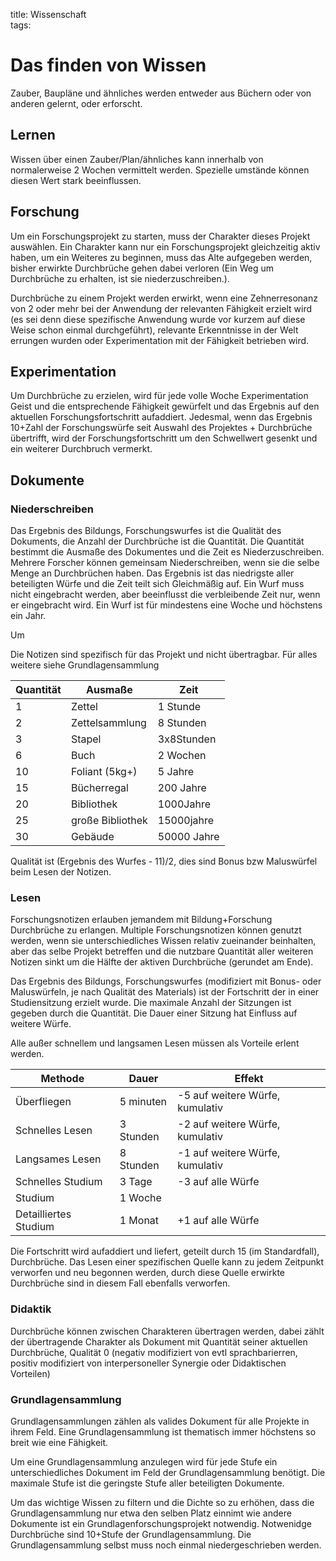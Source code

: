 title: Wissenschaft  
tags:   
# Das finden von Wissen
Zauber, Baupläne und ähnliches werden entweder aus Büchern oder von anderen gelernt, oder erforscht.
## Lernen
Wissen über einen Zauber/Plan/ähnliches kann innerhalb von normalerweise 2 Wochen vermittelt werden. Spezielle umstände können diesen Wert stark beeinflussen.

## Forschung
Um ein Forschungsprojekt zu starten, muss der Charakter dieses Projekt auswählen. Ein Charakter kann nur ein Forschungsprojekt gleichzeitig aktiv haben, um ein Weiteres zu beginnen, muss das Alte aufgegeben werden, bisher erwirkte Durchbrüche gehen dabei verloren (Ein Weg um Durchbrüche zu erhalten, ist sie niederzuschreiben.).

Durchbrüche zu einem Projekt werden erwirkt, wenn eine Zehnerresonanz von 2 oder mehr bei der Anwendung der relevanten Fähigkeit erzielt wird (es sei denn diese spezifische Anwendung wurde vor kurzem auf diese Weise schon einmal durchgeführt), relevante Erkenntnisse in der Welt errungen wurden oder Experimentation mit der Fähigkeit  betrieben wird. 


## Experimentation
Um Durchbrüche zu erzielen, wird für jede volle Woche Experimentation Geist und die entsprechende Fähigkeit gewürfelt und das Ergebnis auf den aktuellen Forschungsfortschritt aufaddiert. 
Jedesmal, wenn das Ergebnis 10+Zahl der Forschungswürfe seit Auswahl des Projektes + Durchbrüche übertrifft, wird der Forschungsfortschritt um den Schwellwert gesenkt und ein weiterer Durchbruch vermerkt. 

## Dokumente
### Niederschreiben
Das Ergebnis des Bildungs, Forschungswurfes ist die Qualität des Dokuments, die Anzahl der Durchbrüche ist die Quantität. Die Quantität bestimmt die Ausmaße des Dokumentes und die Zeit es Niederzuschreiben.
Mehrere Forscher können gemeinsam Niederschreiben, wenn sie die selbe Menge an Durchbrüchen haben. Das Ergebnis ist das niedrigste aller beteiligten Würfe und die Zeit teilt sich Gleichmäßig auf. Ein Wurf muss nicht eingebracht werden, aber beeinflusst die verbleibende Zeit nur, wenn er eingebracht wird.
Ein Wurf ist für mindestens eine Woche und höchstens ein Jahr.

Um 

Die Notizen sind spezifisch für das Projekt und nicht übertragbar. Für alles weitere siehe Grundlagensammlung

|Quantität|Ausmaße| Zeit |
|-|-|-|
|1| Zettel | 1 Stunde |
|2| Zettelsammlung | 8 Stunden |
|3| Stapel | 3x8Stunden |
|6| Buch| 2 Wochen |
|10| Foliant (5kg+)| 5 Jahre |
|15| Bücherregal| 200 Jahre|
|20| Bibliothek| 1000Jahre |
|25| große Bibliothek | 15000jahre |
|30| Gebäude | 50000 Jahre |

Qualität ist (Ergebnis des Wurfes - 11)/2, dies sind Bonus bzw Maluswürfel beim Lesen der Notizen.

### Lesen
Forschungsnotizen erlauben jemandem mit Bildung+Forschung Durchbrüche zu erlangen. Multiple Forschungsnotizen können genutzt werden, wenn sie unterschiedliches Wissen relativ zueinander beinhalten, aber das selbe Projekt betreffen und die nutzbare Quantität aller weiteren Notizen sinkt um die Hälfte der aktiven Durchbrüche (gerundet am Ende).

Das Ergebnis des Bildungs, Forschungswurfes (modifiziert mit Bonus- oder Maluswürfeln, je nach Qualität des Materials) ist der Fortschritt der in einer Studiensitzung erzielt wurde.
Die maximale Anzahl der Sitzungen ist gegeben durch die Quantität.
Die Dauer einer Sitzung hat Einfluss auf weitere Würfe. 


Alle außer schnellem und langsamen Lesen müssen als Vorteile erlent werden.

|Methode|Dauer|Effekt|
|-|-|-|
| Überfliegen | 5 minuten | -5 auf weitere Würfe, kumulativ|
| Schnelles Lesen | 3 Stunden | -2 auf weitere Würfe, kumulativ |
| Langsames Lesen | 8 Stunden | -1 auf weitere Würfe, kumulativ |
| Schnelles Studium | 3 Tage | -3 auf alle Würfe |
| Studium | 1 Woche | |
| Detailliertes Studium | 1 Monat | +1 auf alle Würfe |

Die Fortschritt wird aufaddiert und liefert, geteilt durch 15 (im Standardfall), Durchbrüche.
Das Lesen einer spezifischen Quelle kann zu jedem Zeitpunkt verworfen und neu begonnen werden, durch diese Quelle erwirkte Durchbrüche sind in diesem Fall ebenfalls verworfen.

### Didaktik
Durchbrüche können zwischen Charakteren übertragen werden, dabei zählt der übertragende Charakter als Dokument mit Quantität seiner aktuellen Durchbrüche, Qualität 0 (negativ modifiziert von evtl sprachbarierren, positiv modifiziert von interpersoneller Synergie oder Didaktischen Vorteilen)

### Grundlagensammlung

Grundlagensammlungen zählen als valides Dokument für alle Projekte in ihrem Feld. Eine Grundlagensammlung ist thematisch immer höchstens so breit wie eine Fähigkeit.

Um eine Grundlagensammlung anzulegen wird für jede Stufe ein unterschiedliches Dokument im Feld der Grundlagensammlung benötigt. Die maximale Stufe ist die geringste Stufe aller beteiligten Dokumente.

Um das wichtige Wissen zu filtern und die Dichte so zu erhöhen, dass die Grundlagensammlung nur etwa den selben Platz einnimt wie andere Dokumente ist ein Grundlagenforschungsprojekt notwendig. Notwenidge Durchbrüche sind 10+Stufe der Grundlagensammlung. Die Grundlagensammlung selbst muss noch einmal niedergeschrieben werden.
